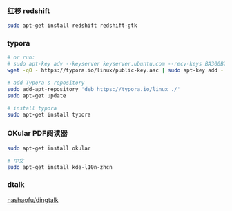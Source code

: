 
### 红移 redshift

```sh
sudo apt-get install redshift redshift-gtk
```

### typora

```sh
# or run:
# sudo apt-key adv --keyserver keyserver.ubuntu.com --recv-keys BA300B7755AFCFAE
wget -qO - https://typora.io/linux/public-key.asc | sudo apt-key add -

# add Typora's repository
sudo add-apt-repository 'deb https://typora.io/linux ./'
sudo apt-get update

# install typora
sudo apt-get install typora
```

### OKular PDF阅读器

```sh
sudo apt-get install okular

# 中文
sudo apt-get install kde-l10n-zhcn
```

### dtalk

[nashaofu/dingtalk](https://github.com/nashaofu/dingtalk)
